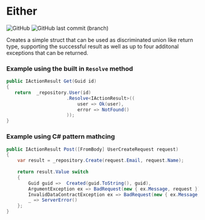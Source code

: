# Either
![GitHub](https://img.shields.io/github/license/mroberts91/Either)
![GitHub last commit (branch)](https://img.shields.io/github/last-commit/mroberts91/Either/master)

Creates a simple struct that can be used as discriminated union like return type, supporting the successful result as well as up to four additonal exceptions that can be returned.

### Example using the built in ```Resolve``` method
```C#
public IActionResult Get(Guid id)
{
   return  _repository.User(id)
                      .Resolve<IActionResult>((
                          user => Ok(user),
                          error => NotFound()
                      ));
}
```
### Example using C# pattern mathcing
```C#
public IActionResult Post([FromBody] UserCreateRequest request)
{
    var result = _repository.Create(request.Email, request.Name);
            
    return result.Value switch
    {
        Guid guid =>  Created(guid.ToString(), guid),
        ArgumentException ex => BadRequest(new { ex.Message, request }),
        InvalidDataContractException ex => BadRequest(new { ex.Message, request }),
        _ => ServerError()
    };
}
```
